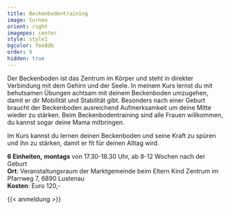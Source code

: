 ```yaml
---
title: Beckenbodentraining
image: turnen
orient: right
imagepos: center
style: style1
bgcolor: fee8db
order: 9
hidden: true
---
```

Der Beckenboden ist das Zentrum im Körper und steht in direkter Verbindung mit dem Gehirn und der Seele. In meinem Kurs lernst du mit behutsamen Übungen achtsam mit deinem Beckenboden umzugehen, damit er dir Mobilität und Stabilität gibt. Besonders nach einer Geburt braucht der Beckenboden ausreichend Aufmerksamkeit um deine Mitte wieder zu stärken. Beim Beckenbodentraining sind alle Frauen willkommen, du kannst sogar deine Mama mitbringen.

Im Kurs kannst du lernen deinen Beckenboden und seine Kraft zu spüren und ihn zu stärken, damit er fit für deinen Alltag wird.

**6 Einheiten,** **montags** von 17.30-18.30 Uhr, ab 8-12 Wochen nach der Geburt\
**Ort**: Veranstaltungsraum der Marktgemeinde beim Eltern Kind Zentrum im Pfarrweg 7, 6890 Lustenau\
**Kosten**: Euro 120,-

{{< anmeldung >}}
